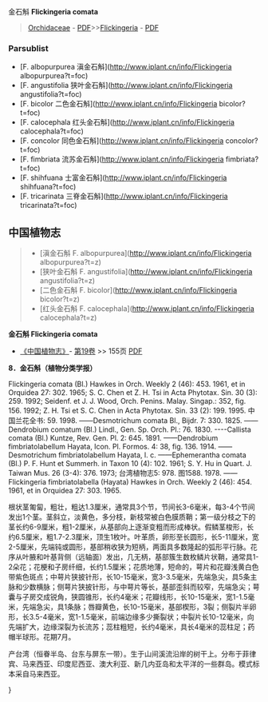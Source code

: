 金石斛 **Flickingeria comata**

> [Orchidaceae](http://www.iplant.cn/info/Orchidaceae?t=foc) - [PDF](http://www.iplant.cn/foc/pdf/Orchidaceae.pdf)>>[Flickingeria](http://www.iplant.cn/info/Flickingeria?t=foc) - [PDF](http://www.iplant.cn/foc/pdf/Flickingeria.pdf)

### Parsublist

* [F.  albopurpurea  滇金石斛](http://www.iplant.cn/info/Flickingeria albopurpurea?t=foc)
* [F.  angustifolia  狭叶金石斛](http://www.iplant.cn/info/Flickingeria angustifolia?t=foc)
* [F.  bicolor  二色金石斛](http://www.iplant.cn/info/Flickingeria bicolor?t=foc)
* [F.  calocephala  红头金石斛](http://www.iplant.cn/info/Flickingeria calocephala?t=foc)
* [F.  concolor  同色金石斛](http://www.iplant.cn/info/Flickingeria concolor?t=foc)
* [F.  fimbriata  流苏金石斛](http://www.iplant.cn/info/Flickingeria fimbriata?t=foc)
* [F.  shihfuana  士富金石斛](http://www.iplant.cn/info/Flickingeria shihfuana?t=foc)
* [F.  tricarinata  三脊金石斛](http://www.iplant.cn/info/Flickingeria tricarinata?t=foc)

## 中国植物志

> * [滇金石斛  F.  albopurpurea](http://www.iplant.cn/info/Flickingeria albopurpurea?t=z)
> * [狭叶金石斛  F.  angustifolia](http://www.iplant.cn/info/Flickingeria angustifolia?t=z)
> * [二色金石斛  F.  bicolor](http://www.iplant.cn/info/Flickingeria bicolor?t=z)
> * [红头金石斛  F.  calocephala](http://www.iplant.cn/info/Flickingeria calocephala?t=z)

**金石斛 Flickingeria comata**

* [《中国植物志》](http://www.iplant.cn/frps)- [第19卷](http://www.iplant.cn/frps/vol/19) >> 155页 [PDF](http://www.iplant.cn/frps/pdf/19/155.pdf)

**8．金石斛（植物分类学报）**

Flickingeria comata (Bl.) Hawkes in Orch. Weekly 2 (46): 453. 1961, et in Orquidea 27: 302. 1965; S. C. Chen et Z. H. Tsi in Acta Phytotax. Sin. 30 (3): 259. 1992; Seidenf. et J. J. Wood, Orch. Penins. Malay. Singap.: 352, fig. 156. 1992; Z. H. Tsi et S. C. Chen in Acta Phytotax. Sin. 33 (2): 199. 1995. 中国兰花全书: 59. 1998. ——Desmotrichum comata Bl., Bijdr. 7: 330. 1825. ——Dendrobium comatum (Bl.) Lindl., Gen. Sp. Orch. Pl.: 76. 1830. ----Callista comata (Bl.) Kuntze, Rev. Gen. Pl. 2: 645. 1891. ——Dendrobium fimbriatolabellum Hayata, Icon. Pl. Formos. 4: 38, fig. 136. 1914. ——Desmotrichum fimbriatolabellum Hayata, l. c. ——Ephemerantha comata (Bl.) P. F. Hunt et Summerh. in Taxon 10 (4): 102. 1961; S. Y. Hu in Quart. J. Taiwan Mus. 26 (3-4): 376. 1973; 台湾植物志5: 978. 图1588. 1978. ——Flickingeria fimbriatolabella (Hayata) Hawkes in Orch. Weekly 2 (46): 454. 1961, et in Orquidea 27: 303. 1965.

根状茎匍匐，粗壮，粗达1.3厘米，通常具3个节，节间长3-6毫米，每3-4个节间发出1个茎。茎斜立，淡黄色，多分枝，新枝常被白色膜质鞘；第一级分枝之下的茎长约6-9厘米，粗1-2厘米，从基部向上逐渐变粗而形成棒状。假鳞茎梭形，长约6.5厘米，粗1.7-2.3厘米，顶生1枚叶。叶革质，卵形至长圆形，长5-11厘米，宽2-5厘米，先端钝或圆形，基部稍收狭为短柄，两面具多数隆起的弧形平行脉。花序从叶腋和叶基背侧（远轴面）发出，几无柄，基部簇生数枚鳞片状鞘，通常具1-2朵花；花梗和子房纤细，长约1.5厘米；花质地薄，短命的，萼片和花瓣浅黄白色带紫色斑点；中萼片狭披针形，长10-15毫米，宽3-3.5毫米，先端急尖，具5条主脉和少数横脉；侧萼片狭披针形，与中萼片等长，基部歪斜而较窄，先端急尖；萼囊与子房交成锐角，狭圆锥形，长约4毫米；花瓣线形，长10-15毫米，宽1-1.5毫米，先端急尖，具1条脉；唇瓣黄色，长10-15毫米，基部楔形，3裂；侧裂片半卵形，长3.5-4毫米，宽1-1.5毫米，前端边缘多少撕裂状；中裂片长10-12毫米，向先端扩大，边缘深裂为长流苏；蕊柱粗短，长约4毫米，具长4毫米的蕊柱足；药帽半球形。花期7月。

产台湾（恒眷半岛、台东与屏东一带）。生于山间溪流沿岸的树干上。分布于菲律宾、马来西亚、印度尼西亚、澳大利亚、新几内亚岛和太平洋的一些群岛。模式标本采自马来西亚。

}